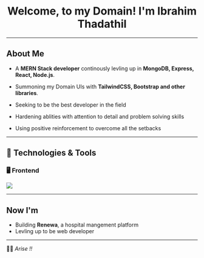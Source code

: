 

<!-- Header -->
<h1 align="center">Welcome, to my Domain! I'm Ibrahim Thadathil </h1>
<!-- <p align="center">
  <img  src="https://komarev.com/ghpvc/?username=bahirabdulla&label=Profile+Visits&color=blueviolet&style=flat-square" alt="Profile Views" />
</p> -->

---

##  About Me
-  A **MERN Stack developer** continously levling up in  **MongoDB, Express, React, Node.js**.
-  Summoning my Domain  UIs with **TailwindCSS, Bootstrap and other libraries**.
 
-  Seeking to be the best developer in the field
-  Hardening ablities with attention to detail and problem solving skills
-  Using positive reinforcement to overcome all the setbacks

---


## 🚀 Technologies & Tools  

### 🖥️ Frontend  


<p align="start">
  <a href="https://skillicons.dev">
    <img src="https://skillicons.dev/icons?i=react,redux,,materialui,bootstrap,sass,html,css,htmx,,tailwind,vite,figma" />
  </a>
</p>


---

## Now I'm 
-  Building **Renewa**, a hospital mangement platform
-  Levling up to be  web developer

---

 <!-- ### 🏆 My Stats  -->
<!--  <p align="center">  -->
<!--   <img src="https://github-readme-stats.vercel.app/api?username=bahirabdulla&show_icons=true&theme=tokyonight" /> -->
<!--   <br /> -->
<!--   <img src="https://github-readme-streak-stats.herokuapp.com/?user=bahirabdulla&theme=tokyonight" /> -->
<!-- </p> -->

 <!--  ---  -->

🧙‍♂️ *Arise !!* 
<!-- <p align="center"><b>✨ Simply crafted by ChatGPT ✨</b></p> -->
